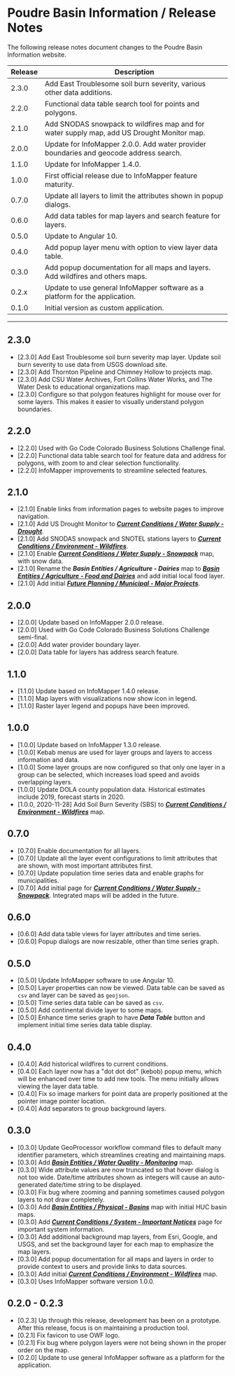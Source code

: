 # Poudre Basin Information / Release Notes

The following release notes document changes to the Poudre Basin Information website.

| **Release** | **Description** |
| -- | -- |
| 2.3.0 | Add East Troublesome soil burn severity, various other data additions. |
| 2.2.0 | Functional data table search tool for points and polygons. |
| 2.1.0 | Add SNODAS snowpack to wildfires map and for water supply map, add US Drought Monitor map. |
| 2.0.0 | Update for InfoMapper 2.0.0. Add water provider boundaries and geocode address search. |
| 1.1.0 | Update for InfoMapper 1.4.0. |
| 1.0.0 | First official release due to InfoMapper feature maturity. |
| 0.7.0 | Update all layers to limit the attributes shown in popup dialogs. |
| 0.6.0 | Add data tables for map layers and search feature for layers. |
| 0.5.0 | Update to Angular 10. |
| 0.4.0 | Add popup layer menu with option to view layer data table. |
| 0.3.0 | Add popup documentation for all maps and layers.  Add wildfires and others maps. |
| 0.2.x | Update to use general InfoMapper software as a platform for the application. |
| 0.1.0 | Initial version as custom application. | 

------------

## 2.3.0

* [2.3.0] Add East Troublesome soil burn severity map layer.
Update soil burn severity to use data from USGS download site.
* [2.3.0] Add Thornton Pipeline and Chimney Hollow to projects map.
* [2.3.0] Add CSU Water Archives, Fort Collins Water Works, and The Water Desk to educational organizations map.
* [2.3.0] Configure so that polygon features highlight for mouse over for some layers.
This makes it easier to visually understand polygon boundaries.

## 2.2.0

* [2.2.0] Used with Go Code Colorado Business Solutions Challenge final.
* [2.2.0] Functional data table search tool for feature data and address for polygons,
with zoom to and clear selection functionality.
* [2.2.0] InfoMapper improvements to streamline selected features.

## 2.1.0

* [2.1.0] Enable links from information pages to website pages to improve navigation.
* [2.1.0] Add US Drought Monitor to [***Current Conditions / Water Supply - Drought***](#map/current-drought).
* [2.1.0] Add SNODAS snowpack and SNOTEL stations layers to [***Current Conditions / Environment - Wildfires***](#map/current-wildfires).
* [2.1.0] Enable [***Current Conditions / Water Supply - Snowpack***](#map/current-snowpack) map, with snow data.
* [2.1.0] Rename the ***Basin Entities / Agriculture - Dairies***
map to [***Basin Entities / Agriculture - Food and Dairies***](#map/entities-food-and-dairies)
and add initial local food layer.
* [2.1.0] Add initial [***Future Planning / Municipal - Major Projects***](#map/planning-muni-projects).

## 2.0.0

* [2.0.0] Update based on InfoMapper 2.0.0 release.
* [2.0.0] Used with Go Code Colorado Business Solutions Challenge semi-final.
* [2.0.0] Add water provider boundary layer.
* [2.0.0] Data table for layers has address search feature.

## 1.1.0

* [1.1.0] Update based on InfoMapper 1.4.0 release.
* [1.1.0] Map layers with visualizations now show icon in legend.
* [1.1.0] Raster layer legend and popups have been improved.

## 1.0.0

* [1.0.0] Update based on InfoMapper 1.3.0 release.
* [1.0.0] Kebab menus are used for layer groups and layers to access information and data.
* [1.0.0] Some layer groups are now configured so that only one layer in a group can be selected,
which increases load speed and avoids overlapping layers.
* [1.0.0] Update DOLA county population data.  Historical estimates include 2019, forecast starts in 2020.
* [1.0.0, 2020-11-28] Add Soil Burn Severity (SBS) to
[***Current Conditions / Environment - Wildfires***](#map/current-wildfires) map.

## 0.7.0

* [0.7.0] Enable documentation for all layers.
* [0.7.0] Update all the layer event configurations to limit attributes that are shown,
with most important attributes first.
* [0.7.0] Update population time series data and enable graphs for municipalities.
* [0.7.0] Add initial page for
[***Current Conditions / Water Supply - Snowpack***](#map/current-snowpack).
Integrated maps will be added in the future.

## 0.6.0

* [0.6.0] Add data table views for layer attributes and time series.
* [0.6.0] Popup dialogs are now resizable, other than time series graph.

## 0.5.0

* [0.5.0] Update InfoMapper software to use Angular 10.
* [0.5.0] Layer properties can now be viewed.  Data table can be saved as `csv` and layer can be saved as `geojson`.
* [0.5.0] Time series data table can be saved as `csv`.
* [0.5.0] Add continental divide layer to some maps.
* [0.5.0] Enhance time series graph to have ***Data Table*** button and implement initial
time series data table display.

## 0.4.0

* [0.4.0] Add historical wildfires to current conditions.
* [0.4.0] Each layer now has a "dot dot dot" (kebob) popup menu,
which will be enhanced over time to add new tools.
The menu initially allows viewing the layer data table.
* [0.4.0] Fix so image markers for point data are properly positioned at the pointer
image pointer location.
* [0.4.0] Add separators to group background layers.

## 0.3.0

* [0.3.0] Update GeoProcessor workflow command files to default many identifier parameters,
which streamlines creating and maintaining maps.
* [0.3.0] Add [***Basin Entities / Water Quality - Monitoring***](#map/entities-wq) map.
* [0.3.0] Wide attribute values are now truncated so that hover dialog is not too wide.
Date/time attributes shown as integers will cause an auto-generated date/time string to be displayed.
* [0.3.0] Fix bug where zooming and panning sometimes caused polygon layers to not draw completely.
* [0.3.0] Add [***Basin Entities / Physical - Basins***](#map/entities-basins) map with initial HUC basin maps.
* [0.3.0] Add [***Current Conditions / System - Important Notices***](#content-page/current-notices) page for important
system information.
* [0.3.0] Add additional background map layers, from Esri, Google, and USGS,
and set the background layer for each map to emphasize the map layers.
* [0.3.0] Add popup documentation for all maps and layers
in order to provide context to users and provide links to data sources.
* [0.3.0] Add initial [***Current Conditions / Environment - Wildfires***](#map/current-wildfires) map.
* [0.3.0] Uses InfoMapper software version 1.0.0.

## 0.2.0 - 0.2.3

* [0.2.3] Up through this release, development has been on a prototype.
After this release, focus is on maintaining a production tool.
* [0.2.1] Fix favicon to use OWF logo.
* [0.2.1] Fix bug where polygon layers were not being shown in the proper order on the map.
* [0.2.0] Update to use general InfoMapper software as a platform for the application.
